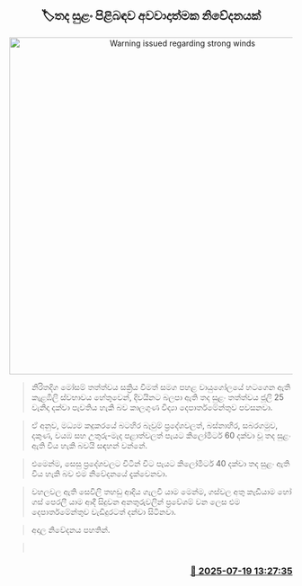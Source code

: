 <p align='center'><b><h2 align='center' title='Warning issued regarding strong winds'>🏷තද සුළං පිළිබඳව අවවාදාත්මක නිවේදනයක්</h2></b></p>
<p align='center'><img src='https://helakuru.sgp1.cdn.digitaloceanspaces.com/esana/images/lib/weather-warning[1].jpg' width='600' alt='Warning issued regarding strong winds'></p>

> නිරිතදිග මෝසම් තත්ත්වය සක්‍රිය වීමත් සමග පහළ වායුගෝලයේ හටගෙන ඇති කැළඹිලි ස්වභාවය හේතුවෙන්, දිවයිනට බලපා ඇති තද සුළං තත්ත්වය ජූලි 25 වැනිදා දක්වා පැවතිය හැකි බව කාලගුණ විද්‍යා දෙපාර්තමේන්තුව පවසනවා.

> ඒ අනුව, මධ්‍යම කදුකරයේ බටහිර බෑවුම් ප්‍රදේශවලත්, බස්නාහිර, සබරගමුව, දකුණ, වයඹ සහ උතුරු-මැද පළාත්වලත් පැයට කිලෝමීටර් 60 දක්වා වූ තද සුළං ඇති විය හැකි බවයි සඳහන් වන්නේ.

> එමෙන්ම, සෙසු ප්‍රදේශවලට විටින් විට පැයට කිලෝමීටර් 40 දක්වා තද සුළං ඇති විය හැකි බව එම නිවේදනයේ දැක්වෙනවා.

> වහලවල ඇති සෙවිලි තහඩු ආදිය ගැලවී යාම මෙන්ම, ගස්වල අතු කැඩීයාම හෝ ගස් පෙරලී යාම ආදී සිදුවන අනතුරුවලින් ප්‍රවේශම් වන ලෙස එම දෙපාර්තමේන්තුව වැඩිදුර‍ටත් දන්වා සිටිනවා.

> අදාල නිවේදනය පහතින්.

>  



<h3 align='right'><a href='https://www.helakuru.lk/esana/p/111997/'>📅 2025-07-19 13:27:35</a></h3>
